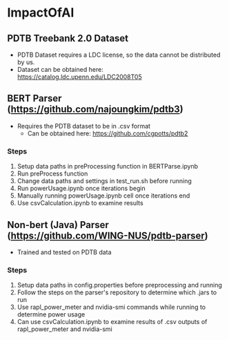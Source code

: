 # ImpactOfAI

## PDTB Treebank 2.0 Dataset
- PDTB Dataset requires a LDC license, so the data cannot be distributed by us.
- Dataset can be obtained here: https://catalog.ldc.upenn.edu/LDC2008T05

## BERT Parser (https://github.com/najoungkim/pdtb3)
- Requires the PDTB dataset to be in .csv format
  - Can be obtained here: https://github.com/cgpotts/pdtb2
### Steps
1. Setup data paths in preProcessing function in BERTParse.ipynb
2. Run preProcess function
3. Change data paths and settings in test_run.sh before running
4. Run powerUsage.ipynb once iterations begin
5. Manually running powerUsage.ipynb cell once iterations end 
6. Use csvCalculation.ipynb to examine results

## Non-bert (Java) Parser (https://github.com/WING-NUS/pdtb-parser)
- Trained and tested on PDTB data

### Steps
1. Setup data paths in config.properties before preprocessing and running
2. Follow the steps on the parser's repository to determine which .jars to run
3. Use rapl_power_meter and nvidia-smi commands while running to determine power usage
4. Can use csvCalculation.ipynb to examine results of .csv outputs of rapl_power_meter and nvidia-smi
